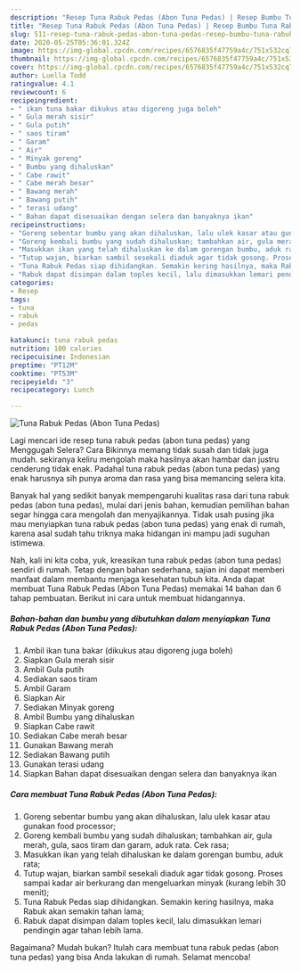 ```yaml
---
description: "Resep Tuna Rabuk Pedas (Abon Tuna Pedas) | Resep Bumbu Tuna Rabuk Pedas (Abon Tuna Pedas) Yang Menggugah Selera"
title: "Resep Tuna Rabuk Pedas (Abon Tuna Pedas) | Resep Bumbu Tuna Rabuk Pedas (Abon Tuna Pedas) Yang Menggugah Selera"
slug: 511-resep-tuna-rabuk-pedas-abon-tuna-pedas-resep-bumbu-tuna-rabuk-pedas-abon-tuna-pedas-yang-menggugah-selera
date: 2020-05-25T05:36:01.324Z
image: https://img-global.cpcdn.com/recipes/6576835f47759a4c/751x532cq70/tuna-rabuk-pedas-abon-tuna-pedas-foto-resep-utama.jpg
thumbnail: https://img-global.cpcdn.com/recipes/6576835f47759a4c/751x532cq70/tuna-rabuk-pedas-abon-tuna-pedas-foto-resep-utama.jpg
cover: https://img-global.cpcdn.com/recipes/6576835f47759a4c/751x532cq70/tuna-rabuk-pedas-abon-tuna-pedas-foto-resep-utama.jpg
author: Luella Todd
ratingvalue: 4.1
reviewcount: 6
recipeingredient:
- " ikan tuna bakar dikukus atau digoreng juga boleh"
- " Gula merah sisir"
- " Gula putih"
- " saos tiram"
- " Garam"
- " Air"
- " Minyak goreng"
- " Bumbu yang dihaluskan"
- " Cabe rawit"
- " Cabe merah besar"
- " Bawang merah"
- " Bawang putih"
- " terasi udang"
- " Bahan dapat disesuaikan dengan selera dan banyaknya ikan"
recipeinstructions:
- "Goreng sebentar bumbu yang akan dihaluskan, lalu ulek kasar atau gunakan food processor;"
- "Goreng kembali bumbu yang sudah dihaluskan; tambahkan air, gula merah, gula, saos tiram dan garam, aduk rata. Cek rasa;"
- "Masukkan ikan yang telah dihaluskan ke dalam gorengan bumbu, aduk rata;"
- "Tutup wajan, biarkan sambil sesekali diaduk agar tidak gosong. Proses sampai kadar air berkurang dan mengeluarkan minyak (kurang lebih 30 menit);"
- "Tuna Rabuk Pedas siap dihidangkan. Semakin kering hasilnya, maka Rabuk akan semakin tahan lama;"
- "Rabuk dapat disimpan dalam toples kecil, lalu dimasukkan lemari pendingin agar tahan lebih lama."
categories:
- Resep
tags:
- tuna
- rabuk
- pedas

katakunci: tuna rabuk pedas 
nutrition: 100 calories
recipecuisine: Indonesian
preptime: "PT12M"
cooktime: "PT53M"
recipeyield: "3"
recipecategory: Lunch

---
```



![Tuna Rabuk Pedas (Abon Tuna Pedas)](https://img-global.cpcdn.com/recipes/6576835f47759a4c/751x532cq70/tuna-rabuk-pedas-abon-tuna-pedas-foto-resep-utama.jpg)

Lagi mencari ide resep tuna rabuk pedas (abon tuna pedas) yang Menggugah Selera? Cara Bikinnya memang tidak susah dan tidak juga mudah. sekiranya keliru mengolah maka hasilnya akan hambar dan justru cenderung tidak enak. Padahal tuna rabuk pedas (abon tuna pedas) yang enak harusnya sih punya aroma dan rasa yang bisa memancing selera kita.



Banyak hal yang sedikit banyak mempengaruhi kualitas rasa dari tuna rabuk pedas (abon tuna pedas), mulai dari jenis bahan, kemudian pemilihan bahan segar hingga cara mengolah dan menyajikannya. Tidak usah pusing jika mau menyiapkan tuna rabuk pedas (abon tuna pedas) yang enak di rumah, karena asal sudah tahu triknya maka hidangan ini mampu jadi suguhan istimewa.


Nah, kali ini kita coba, yuk, kreasikan tuna rabuk pedas (abon tuna pedas) sendiri di rumah. Tetap dengan bahan sederhana, sajian ini dapat memberi manfaat dalam membantu menjaga kesehatan tubuh kita. Anda dapat membuat Tuna Rabuk Pedas (Abon Tuna Pedas) memakai 14 bahan dan 6 tahap pembuatan. Berikut ini cara untuk membuat hidangannya.

<!--inarticleads1-->

##### Bahan-bahan dan bumbu yang dibutuhkan dalam menyiapkan Tuna Rabuk Pedas (Abon Tuna Pedas):

1. Ambil  ikan tuna bakar (dikukus atau digoreng juga boleh)
1. Siapkan  Gula merah sisir
1. Ambil  Gula putih
1. Sediakan  saos tiram
1. Ambil  Garam
1. Siapkan  Air
1. Sediakan  Minyak goreng
1. Ambil  Bumbu yang dihaluskan
1. Siapkan  Cabe rawit
1. Sediakan  Cabe merah besar
1. Gunakan  Bawang merah
1. Sediakan  Bawang putih
1. Gunakan  terasi udang
1. Siapkan  Bahan dapat disesuaikan dengan selera dan banyaknya ikan




<!--inarticleads2-->

##### Cara membuat Tuna Rabuk Pedas (Abon Tuna Pedas):

1. Goreng sebentar bumbu yang akan dihaluskan, lalu ulek kasar atau gunakan food processor;
1. Goreng kembali bumbu yang sudah dihaluskan; tambahkan air, gula merah, gula, saos tiram dan garam, aduk rata. Cek rasa;
1. Masukkan ikan yang telah dihaluskan ke dalam gorengan bumbu, aduk rata;
1. Tutup wajan, biarkan sambil sesekali diaduk agar tidak gosong. Proses sampai kadar air berkurang dan mengeluarkan minyak (kurang lebih 30 menit);
1. Tuna Rabuk Pedas siap dihidangkan. Semakin kering hasilnya, maka Rabuk akan semakin tahan lama;
1. Rabuk dapat disimpan dalam toples kecil, lalu dimasukkan lemari pendingin agar tahan lebih lama.




Bagaimana? Mudah bukan? Itulah cara membuat tuna rabuk pedas (abon tuna pedas) yang bisa Anda lakukan di rumah. Selamat mencoba!

